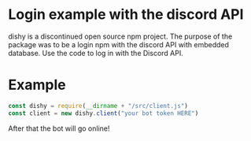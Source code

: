 # Login example with the discord API
dishy is a discontinued open source npm project.
The purpose of the package was to be a login npm with the discord API with embedded database.
Use the code to log in with the Discord API.
# Example
```javascript
const dishy = require(__dirname + "/src/client.js")
const client = new dishy.client("your bot token HERE")
```
After that the bot will go online!

